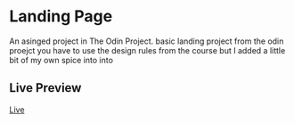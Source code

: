 
# Landing Page

An asinged project in The Odin Project. basic landing project from the odin proejct you have to use the design rules from the course but I added a little bit of my own spice into into
## Live Preview
[Live](https://aliflikescoding.github.io/basic_landing_page_project/)


